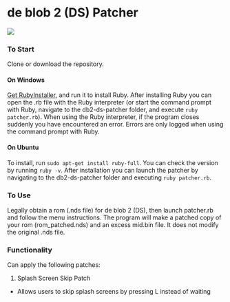 # de blob 2 (DS) Patcher

![](https://img.shields.io/static/v1?label=&message=This%20patcher%20may%20not%20work%20for%20all%20roms&color=red)
### To Start
Clone or download the repository.
#### On Windows
[Get RubyInstaller](https://rubyinstaller.org/downloads/), and run it to install Ruby. After installing Ruby you can open the .rb file with the Ruby interpreter (or start the command prompt with Ruby, navigate to the db2-ds-patcher folder, and execute `ruby patcher.rb`). When using the Ruby interpreter, if the program closes suddenly you have encountered an error. Errors are only logged when using the command prompt with Ruby.
#### On Ubuntu
To install, run `sudo apt-get install ruby-full`. You can check the version by running `ruby -v`. After installation you can launch the patcher by navigating to the db2-ds-patcher folder and executing `ruby patcher.rb`.

### To Use
Legally obtain a rom (.nds file) for de blob 2 (DS), then launch patcher.rb and follow the menu instructions. The program will make a patched copy of your rom (rom_patched.nds) and an excess mid.bin file. It does not modify the original .nds file.

### Functionality
Can apply the following patches:

1. Splash Screen Skip Patch
* Allows users to skip splash screens by pressing L instead of waiting
